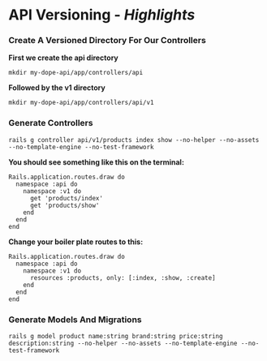 # API Versioning - _Highlights_

### Create A Versioned Directory For Our Controllers

__First we create the api directory__
```
mkdir my-dope-api/app/controllers/api
```

__Followed by the v1 directory__
```
mkdir my-dope-api/app/controllers/api/v1
```

### Generate Controllers
```
rails g controller api/v1/products index show --no-helper --no-assets --no-template-engine --no-test-framework
```

__You should see something like this on the terminal:__

```
Rails.application.routes.draw do
  namespace :api do
    namespace :v1 do
      get 'products/index'
      get 'products/show'
    end
  end
end
```
__Change your boiler plate routes to this:__

```
Rails.application.routes.draw do
  namespace :api do
    namespace :v1 do
      resources :products, only: [:index, :show, :create]
    end
  end
end
```

### Generate Models And Migrations

```
rails g model product name:string brand:string price:string description:string --no-helper --no-assets --no-template-engine --no-test-framework
```
